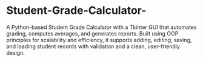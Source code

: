 # Student-Grade-Calculator-
A Python-based Student Grade Calculator with a Tkinter GUI that automates grading, computes averages, and generates reports. Built using OOP principles for scalability and efficiency, it supports adding, editing, saving, and loading student records with validation and a clean, user-friendly design.
